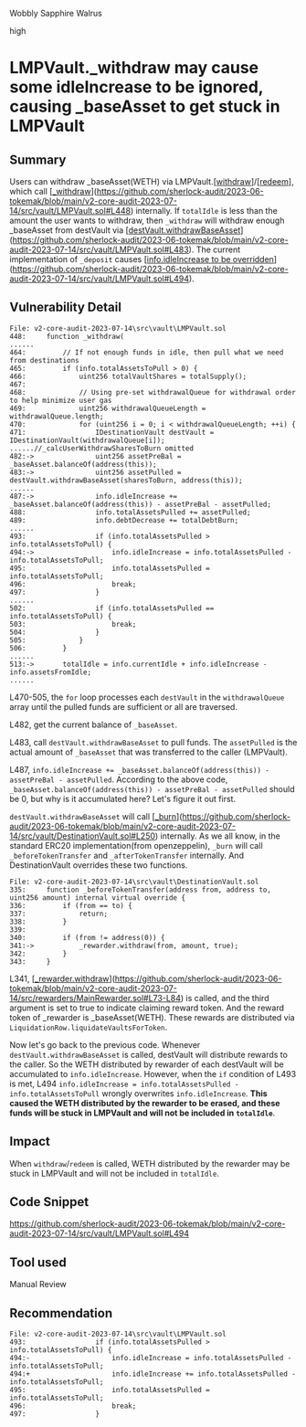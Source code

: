 Wobbly Sapphire Walrus

high

# LMPVault._withdraw may cause some idleIncrease to be ignored, causing _baseAsset to get stuck in LMPVault
## Summary

Users can withdraw _baseAsset(WETH) via LMPVault.[[withdraw](https://github.com/sherlock-audit/2023-06-tokemak/blob/main/v2-core-audit-2023-07-14/src/vault/LMPVault.sol#L400)]/[[redeem](https://github.com/sherlock-audit/2023-06-tokemak/blob/main/v2-core-audit-2023-07-14/src/vault/LMPVault.sol#L422)], which call [[_withdraw](https://github.com/sherlock-audit/2023-06-tokemak/blob/main/v2-core-audit-2023-07-14/src/vault/LMPVault.sol#L448)](https://github.com/sherlock-audit/2023-06-tokemak/blob/main/v2-core-audit-2023-07-14/src/vault/LMPVault.sol#L448) internally. If `totalIdle` is less than the amount the user wants to withdraw, then `_withdraw` will withdraw enough _baseAsset from destVault via [[destVault.withdrawBaseAsset](https://github.com/sherlock-audit/2023-06-tokemak/blob/main/v2-core-audit-2023-07-14/src/vault/LMPVault.sol#L483)](https://github.com/sherlock-audit/2023-06-tokemak/blob/main/v2-core-audit-2023-07-14/src/vault/LMPVault.sol#L483). The current implementation of `_deposit` causes [[info.idleIncrease to be overridden](https://github.com/sherlock-audit/2023-06-tokemak/blob/main/v2-core-audit-2023-07-14/src/vault/LMPVault.sol#L494)](https://github.com/sherlock-audit/2023-06-tokemak/blob/main/v2-core-audit-2023-07-14/src/vault/LMPVault.sol#L494).

## Vulnerability Detail

```solidity
File: v2-core-audit-2023-07-14\src\vault\LMPVault.sol
448:     function _withdraw(
......
464:         // If not enough funds in idle, then pull what we need from destinations
465:         if (info.totalAssetsToPull > 0) {
466:             uint256 totalVaultShares = totalSupply();
467: 
468:             // Using pre-set withdrawalQueue for withdrawal order to help minimize user gas
469:             uint256 withdrawalQueueLength = withdrawalQueue.length;
470:             for (uint256 i = 0; i < withdrawalQueueLength; ++i) {
471:                 IDestinationVault destVault = IDestinationVault(withdrawalQueue[i]);
......//_calcUserWithdrawSharesToBurn omitted
482:->               uint256 assetPreBal = _baseAsset.balanceOf(address(this));
483:->               uint256 assetPulled = destVault.withdrawBaseAsset(sharesToBurn, address(this));
......
487:->               info.idleIncrease += _baseAsset.balanceOf(address(this)) - assetPreBal - assetPulled;
488:                 info.totalAssetsPulled += assetPulled;
489:                 info.debtDecrease += totalDebtBurn;
......
493:                 if (info.totalAssetsPulled > info.totalAssetsToPull) {
494:->                   info.idleIncrease = info.totalAssetsPulled - info.totalAssetsToPull;
495:                     info.totalAssetsPulled = info.totalAssetsToPull;
496:                     break;
497:                 }
......
502:                 if (info.totalAssetsPulled == info.totalAssetsToPull) {
503:                     break;
504:                 }
505:             }
506:         }
......
513:->       totalIdle = info.currentIdle + info.idleIncrease - info.assetsFromIdle;
......
```

L470-505, the `for` loop processes each `destVault` in the `withdrawalQueue` array until the pulled funds are sufficient or all are traversed.

L482, get the current balance of `_baseAsset`. 

L483, call `destVault.withdrawBaseAsset` to pull funds. The `assetPulled` is the actual amount of `_baseAsset` that was transferred to the caller (LMPVault).

L487, `info.idleIncrease += _baseAsset.balanceOf(address(this)) - assetPreBal - assetPulled`. According to the above code, `_baseAsset.balanceOf(address(this)) - assetPreBal - assetPulled` should be 0, but why is it accumulated here? Let's figure it out first. 

`destVault.withdrawBaseAsset` will call [[_burn](https://github.com/sherlock-audit/2023-06-tokemak/blob/main/v2-core-audit-2023-07-14/src/vault/DestinationVault.sol#L250)](https://github.com/sherlock-audit/2023-06-tokemak/blob/main/v2-core-audit-2023-07-14/src/vault/DestinationVault.sol#L250) internally. As we all know, in the standard ERC20 implementation(from openzeppelin), `_burn` will call `_beforeTokenTransfer` and `_afterTokenTransfer` internally. And DestinationVault overrides these two functions.

```solidity
File: v2-core-audit-2023-07-14\src\vault\DestinationVault.sol
335:     function _beforeTokenTransfer(address from, address to, uint256 amount) internal virtual override {
336:         if (from == to) {
337:             return;
338:         }
339: 
340:         if (from != address(0)) {
341:->           _rewarder.withdraw(from, amount, true);
342:         }
343:     }
```

L341, [[_rewarder.withdraw](https://github.com/sherlock-audit/2023-06-tokemak/blob/main/v2-core-audit-2023-07-14/src/rewarders/MainRewarder.sol#L73-L84)](https://github.com/sherlock-audit/2023-06-tokemak/blob/main/v2-core-audit-2023-07-14/src/rewarders/MainRewarder.sol#L73-L84) is called, and the third argument is set to true to indicate claiming reward token. And the reward token of _rewarder is _baseAsset(WETH). These rewards are distributed via `LiquidationRow.liquidateVaultsForToken`.

Now let's go back to the previous code. Whenever `destVault.withdrawBaseAsset` is called, destVault will distribute rewards to the caller. So the WETH distributed by rewarder of each destVault will be accumulated to `info.idleIncrease`. However, when the `if` condition of L493 is met, L494 `info.idleIncrease = info.totalAssetsPulled - info.totalAssetsToPull` wrongly overwrites `info.idleIncrease`. **This caused the WETH distributed by the rewarder to be erased, and these funds will be stuck in LMPVault and will not be included in `totalIdle`**.

## Impact

When `withdraw`/`redeem` is called, WETH distributed by the rewarder may be stuck in LMPVault and will not be included in `totalIdle`.

## Code Snippet

https://github.com/sherlock-audit/2023-06-tokemak/blob/main/v2-core-audit-2023-07-14/src/vault/LMPVault.sol#L494

## Tool used

Manual Review

## Recommendation

```fix
File: v2-core-audit-2023-07-14\src\vault\LMPVault.sol
493:                 if (info.totalAssetsPulled > info.totalAssetsToPull) {
494:-                    info.idleIncrease = info.totalAssetsPulled - info.totalAssetsToPull;
494:+                    info.idleIncrease += info.totalAssetsPulled - info.totalAssetsToPull;
495:                     info.totalAssetsPulled = info.totalAssetsToPull;
496:                     break;
497:                 }
```